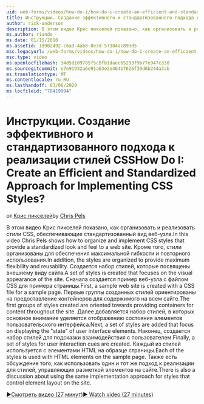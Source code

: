 ```yaml
---
uid: web-forms/videos/how-do-i/how-do-i-create-an-efficient-and-standardized-approach-for-implementing-css-styles
title: Инструкции. Создание эффективного и стандартизованного подхода к реализации стилей CSS | Документы Майкрософт
author: rick-anderson
description: В этом видео Крис пикселей показано, как организовать и реализовать стили CSS, обеспечивающие стандартизованный вид веб-узла. Кроме того, стили...
ms.author: riande
ms.date: 01/15/2010
ms.assetid: 1d902492-c6a3-4ab8-8e3d-57384ac893d5
msc.legacyurl: /web-forms/videos/how-do-i/how-do-i-create-an-efficient-and-standardized-approach-for-implementing-css-styles
msc.type: video
ms.openlocfilehash: 34d5d109785f5c8fb1daec65293f9b77e947c338
ms.sourcegitcommit: e7e91932a6e91a63e2e46417626f39d6b244a3ab
ms.translationtype: MT
ms.contentlocale: ru-RU
ms.lasthandoff: 03/06/2020
ms.locfileid: "78419994"
---
```

# <a name="how-do-i-create-an-efficient-and-standardized-approach-for-implementing-css-styles"></a><span data-ttu-id="7d508-105">Инструкции. Создание эффективного и стандартизованного подхода к реализации стилей CSS</span><span class="sxs-lookup"><span data-stu-id="7d508-105">How Do I: Create an Efficient and Standardized Approach for Implementing CSS Styles?</span></span>

<span data-ttu-id="7d508-106">от [Крис пикселей](https://twitter.com/chrispels)</span><span class="sxs-lookup"><span data-stu-id="7d508-106">by [Chris Pels](https://twitter.com/chrispels)</span></span>

<span data-ttu-id="7d508-107">В этом видео Крис пикселей показано, как организовать и реализовать стили CSS, обеспечивающие стандартизованный вид веб-узла.</span><span class="sxs-lookup"><span data-stu-id="7d508-107">In this video Chris Pels shows how to organize and implement CSS styles that provide a standardized look and feel to a web site.</span></span> <span data-ttu-id="7d508-108">Кроме того, стили организованы для обеспечения максимальной гибкости и повторного использования.</span><span class="sxs-lookup"><span data-stu-id="7d508-108">In addition, the styles are organized to provide maximum flexibility and reusability.</span></span> <span data-ttu-id="7d508-109">Создается набор стилей, которые посвящены внешнему виду сайта.</span><span class="sxs-lookup"><span data-stu-id="7d508-109">A set of styles is created that focuses on the visual appearance of the site.</span></span> <span data-ttu-id="7d508-110">Сначала создается пример веб-узла с файлом CSS для примера страницы.</span><span class="sxs-lookup"><span data-stu-id="7d508-110">First, a sample web site is created with a CSS file for a sample page.</span></span> <span data-ttu-id="7d508-111">Первые группы созданных стилей ориентированы на предоставление контейнеров для содержимого на всем сайте.</span><span class="sxs-lookup"><span data-stu-id="7d508-111">The first groups of styles created are oriented towards providing containers for content throughout the site.</span></span> <span data-ttu-id="7d508-112">Далее добавляется набор стилей, в которых основное внимание уделяется отображению состояния элементов пользовательского интерфейса.</span><span class="sxs-lookup"><span data-stu-id="7d508-112">Next, a set of styles are added that focus on displaying the "state" of user interface elements.</span></span> <span data-ttu-id="7d508-113">Наконец, создается набор стилей для подсказки взаимодействия с пользователем.</span><span class="sxs-lookup"><span data-stu-id="7d508-113">Finally, a set of styles for user interaction cues are created.</span></span> <span data-ttu-id="7d508-114">Каждый из стилей используется с элементами HTML на образце страницы.</span><span class="sxs-lookup"><span data-stu-id="7d508-114">Each of the styles is used with HTML elements on the sample page.</span></span> <span data-ttu-id="7d508-115">Также есть обсуждение того, как использовать один и тот же подход к реализации для стилей, управляющих разметкой элементов на сайте.</span><span class="sxs-lookup"><span data-stu-id="7d508-115">There is also a discussion about using the same implementation approach for styles that control element layout on the site.</span></span>

[<span data-ttu-id="7d508-116">&#9654;Смотреть видео (27 минут)</span><span class="sxs-lookup"><span data-stu-id="7d508-116">&#9654; Watch video (27 minutes)</span></span>](https://channel9.msdn.com/Blogs/ASP-NET-Site-Videos/how-do-i-create-an-efficient-and-standardized-approach-for-implementing-css-styles)
